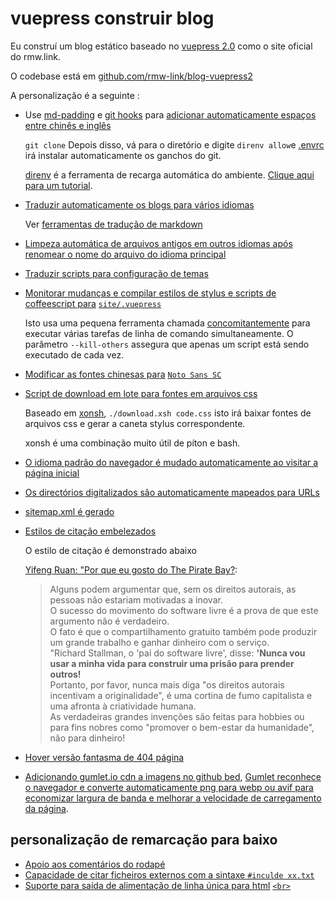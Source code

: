 # vuepress construir blog

Eu construí um blog estático baseado no [vuepress 2.0](https://v2.vuepress.vuejs.org) como o site oficial do rmw.link.

O codebase está em [github.com/rmw-link/blog-vuepress2](https://github.com/rmw-link/blog-vuepress2)

A personalização é a seguinte :

* Use [md-padding](https://github.com/harttle/md-padding) e [git hooks](https://github.com/rmw-link/blog-vuepress2/blob/master/.direnv/git/hooks/pre-commit) para [adicionar automaticamente espaços entre chinês e inglês](https://github.com/rmw-link/blog-vuepress2/blob/ce966b52f0a06bf2748af36f539f50eadc9eea3c/script/hook.coffee#L46)
  
  `git clone` Depois disso, vá para o diretório e digite `direnv allow`e [.envrc](https://github.com/rmw-link/blog-vuepress2/blob/master/.envrc) irá instalar automaticamente os ganchos do git.
  
  [direnv](https://direnv.net) é a ferramenta de recarga automática do ambiente. [Clique aqui para um tutorial](https://cloud.tencent.com/developer/article/1615495).
  
* [Traduzir automaticamente os blogs para vários idiomas](https://github.com/rmw-link/blog-vuepress2/blob/master/script/translate.coffee)
  
  Ver [ferramentas de tradução de markdown](/log/2021-12-09-markdown-translate)
  
* [Limpeza automática de arquivos antigos em outros idiomas após renomear o nome do arquivo do idioma principal](https://github.com/rmw-link/blog-vuepress2/blob/master/script/cleanup.coffee)
  
* [Traduzir scripts para configuração de temas](https://github.com/rmw-link/blog-vuepress2/blob/master/script/i18n.coffee)
  
* [Monitorar mudanças e compilar estilos de stylus e scripts de coffeescript para](https://github.com/rmw-link/blog-vuepress2/blob/master/dev.sh) [`site/.vuepress`](https://github.com/rmw-link/blog-vuepress2/blob/master/dev.sh)
  
  Isto usa uma pequena ferramenta chamada [concomitantemente](https://www.npmjs.com/package/concurrently) para executar várias tarefas de linha de comando simultaneamente. O parâmetro `--kill-others` assegura que apenas um script está sendo executado de cada vez.
  
* [Modificar as fontes chinesas para](https://github.com/rmw-link/blog-vuepress2/tree/master/styl) [`Noto Sans SC`](https://github.com/rmw-link/blog-vuepress2/tree/master/styl)
  
* [Script de download em lote para fontes em arquivos css](https://github.com/rmw-link/blog-vuepress2/blob/master/styl/font/download.xsh)
  
  Baseado em [xonsh](https://xon.sh), `./download.xsh code.css` isto irá baixar fontes de arquivos css e gerar a caneta stylus correspondente.
  
  xonsh é uma combinação muito útil de píton e bash.
  
* [O idioma padrão do navegador é mudado automaticamente ao visitar a página inicial](https://github.com/rmw-link/blog-vuepress2/blob/master/coffee/clientAppEnhance.coffee)
  
* [Os directórios digitalizados são automaticamente mapeados para URLs](https://github.com/rmw-link/blog-vuepress2/blob/master/coffee/file_url.coffee)
  
* [sitemap.xml é gerado](https://github.com/rmw-link/blog-vuepress2/blob/master/script/sitemap.coffee)
  
* [Estilos de citação embelezados](https://github.com/rmw-link/blog-vuepress2/blob/cbca993f56327dc4a55afc7a33690c80903f3774/styl/index.styl#L17)
  
  O estilo de citação é demonstrado abaixo
  
  [Yifeng Ruan: "Por que eu gosto do The Pirate Bay?](https://www.ruanyifeng.com/blog/2009/11/why_i_love_piratebay.html):
  
  > Alguns podem argumentar que, sem os direitos autorais, as pessoas não estariam motivadas a inovar.  
  > O sucesso do movimento do software livre é a prova de que este argumento não é verdadeiro.  
  > O fato é que o compartilhamento gratuito também pode produzir um grande trabalho e ganhar dinheiro com o serviço.  
  > "Richard Stallman, o 'pai do software livre', disse: **'Nunca vou usar a minha vida para construir uma prisão para prender outros!**  
  > Portanto, por favor, nunca mais diga "os direitos autorais incentivam a originalidade", é uma cortina de fumo capitalista e uma afronta à criatividade humana.  
  > As verdadeiras grandes invenções são feitas para hobbies ou para fins nobres como "promover o bem-estar da humanidade", não para dinheiro!
  
* [Hover versão fantasma de 404 página](/404)
  
* [Adicionando gumlet.io cdn a imagens no github bed](https://github.com/rmw-link/blog-vuepress2/blob/f74fdffa4b22c06ade6a5451ad34111ddb7bf60a/coffee/markdown-it-plugin.coffee#L13), [Gumlet reconhece o navegador e converte automaticamente png para webp ou avif para economizar largura de banda e melhorar a velocidade de carregamento da página](https://www.gumlet.com/blog/worlds-first-service-to-provide-avif-support/).
  

## personalização de remarcação para baixo

* [Apoio aos comentários do rodapé](https://github.com/rmw-link/blog-vuepress2/blob/master/coffee/plugin.coffee)
* [Capacidade de citar ficheiros externos com a sintaxe `#inculde xx.txt`](https://github.com/rmw-link/blog-vuepress2/blob/master/coffee/plugin.coffee)
* [Suporte para saída de alimentação de linha única para html](https://github.com/rmw-link/blog-vuepress2/blob/cbca993f56327dc4a55afc7a33690c80903f3774/coffee/config.coffee#L18) [`<br>`](https://github.com/rmw-link/blog-vuepress2/blob/cbca993f56327dc4a55afc7a33690c80903f3774/coffee/config.coffee#L18)